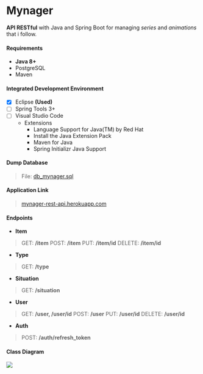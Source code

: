 # Mynager
**API RESTful** with Java and Spring Boot for managing _series_ and _animations_ that i follow.

#### Requirements
- **Java 8+**
- PostgreSQL
- Maven

#### Integrated Development Environment
- [x] Eclipse **(Used)**
- [ ] Spring Tools 3+
- [ ] Visual Studio Code
  - Extensions
    - Language Support for Java(TM) by Red Hat
    - Install the Java Extension Pack
    - Maven for Java
    - Spring Initializr Java Support
  

#### Dump Database
> File: [db_mynager.sql](https://github.com/cleefsouza/mynager-rest-back-end/blob/master/db_dump/db_mynager.sql)

#### Application Link
> [mynager-rest-api.herokuapp.com](mynager-rest-api.herokuapp.com)

#### Endpoints
- **Item**
> GET: **/item**
> POST: **/item**
> PUT: **/item/id**
> DELETE: **/item/id**

- **Type**
> GET: **/type**

- **Situation**
> GET: **/situation**

- **User**
> GET: **/user, /user/id**
> POST: **/user**
> PUT: **/user/id**
> DELETE: **/user/id**

- **Auth**
> POST: **/auth/refresh_token**

#### Class Diagram
<img src="https://github.com/cleefsouza/mynager-rest-back-end/blob/master/diagrams/class_diagram.png/"/>

